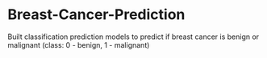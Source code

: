 # Breast-Cancer-Prediction

Built classification prediction models to predict if breast cancer is benign or malignant 
(class: 0 - benign, 1 - malignant)

